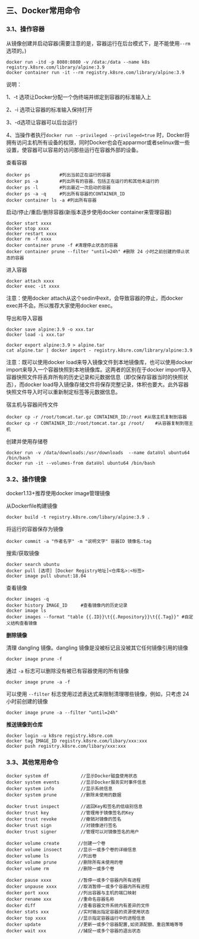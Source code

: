 ## 三、Docker常用命令

### 3.1、操作容器

从镜像创建并启动容器(需要注意的是，容器运行在后台模式下，是不能使用`--rm`选项的。)

```
docker run -itd -p 8080:8080 -v /data:/data --name k8s registry.k8sre.com/library/alpine:3.9
docker container run -it --rm registry.k8sre.com/library/alpine:3.9
```

说明：

1、-t 选项让Docker分配一个伪终端并绑定到容器的标准输入上

2、-i 选项让容器的标准输入保持打开

3、-d选项让容器可以后台运行

4、当操作者执行`docker run --privileged --privileged=true` 时，Docker将拥有访问主机所有设备的权限，同时Docker也会在apparmor或者selinux做一些设置，使容器可以容易的访问那些运行在容器外部的设备。

查看容器

```
docker ps 			#列出当前正在运行的容器
docker ps -a		#列出所有的容器，包括正在运行的和其他未运行的
docker ps -l		#列出最近一次启动的容器
docker ps -a -q		#列出所有容器的CONTAINER_ID
docker container ls -a #列出所有容器
```



启动/停止/重启/删除容器(新版本逐步使用docker container来管理容器)

```
docker start xxxx
docker stop xxxx
docker restart xxxx
docker rm -f xxxx
docker container prune -f #清理停止状态的容器
docker container prune --filter "until=24h" #删除 24 小时之前创建的停止状态的容器
```

进入容器

```
docker attach xxxx
docker exec -it xxxx
```

注意：使用docker attach从这个sedin中exit，会导致容器的停止，而docker exec并不会。所以推荐大家使用docker exec。

导出和导入容器

```
docker save alpine:3.9 -o xxx.tar 
docker load -i xxx.tar
```

```
docker export alpine:3.9 > alpine.tar
cat alpine.tar | docker import - registry.k8sre.com/library/alpine:3.9
```

注意：既可以使用docker load来导入镜像文件到本地镜像库，也可以使用docker import来导入一个容器快照到本地镜像库。这两者的区别在于docker import导入容器快照文件将丢弃所有的历史记录和元数据信息（即仅保存容器当时的快照状态），而docker load导入镜像存储文件将保存完整记录，体积也要大。此外容器快照文件导入时可以重新制定标签等元数据信息。

宿主机与容器间传文件

```
docker cp -r /root/tomcat.tar.gz CONTAINER_ID:/root	#从宿主机复制到容器
docker cp -r CONTAINER_ID:/root/tomcat.tar.gz /root/	#从容器复制到宿主机
```

创建并使用存储卷

```
docker run -v /data/downloads:/usr/downloads  --name dataVol ubuntu64 /bin/bash
docker run -it --volumes-from dataVol ubuntu64 /bin/bash
```



### 3.2、操作镜像

docker1.13+推荐使用docker image管理镜像

从Dockerfile构建镜像

```
docker build -t registry.k8sre.com/libary/alpine:3.9 .
```

将运行的容器保存为镜像

```
docker commit -a "作者名字" -m "说明文字" 容器ID 镜像名:tag
```

搜索/获取镜像

```
docker search ubuntu
docker pull [选项] [Docker Registry地址]<仓库名>:<标签>
docker image pull ubunut:18.04		
```

查看镜像

```
docker images -q
docker history IMAGE_ID		#查看镜像内的历史记录
docker image ls	
docker images --format "table {{.ID}}\t{{.Repository}}\t{{.Tag}}" #自定义结构查看镜像
```

**删除镜像**

清理 dangling 镜像。dangling 镜像是没被标记且没被其它任何镜像引用的镜像

```
docker image prune -f
```

通过 `-a` 标志可以删除没有被已有容器使用的所有镜像

```
docker image prune -a -f
```

可以使用 `--filter` 标志使用过滤表达式来限制清理哪些镜像，例如，只考虑 24 小时前创建的镜像

```
docker image prune -a --filter "until=24h"
```

**推送镜像到仓库**

```
docker login -u k8sre registry.k8sre.com
docker tag IMAGE_ID registry.k8sre.com/libary/xxx:xxx
docker push registry.k8sre.com/libary/xxx:xxx
```

### 3.3、其他常用命令

```
docker system df            //显示Docker磁盘使用状态
docker system events        //显示Docker服务实时事件信息
docker system info          //显示系统信息
docker system prune         //删除未使用的数据
```

```
docker trust inspect        //返回Key和签名的低级别信息
docker trust key            //管理用于镜像签名的Key
docker trust revoke         //撤销对镜像的签名
docker trust sign           //对镜像进行签名
docker trust signer         //管理可以对镜像签名的用户
```

```
docker volume create       //创建一个卷
docker volume insoect      //显示一或多个卷的详细信息
docker volume ls           //列出卷
docker volume prune        //删除所有未使用的卷
docker volume rm           //删除一或多个卷
```

```
docker pause xxxx          //暂停一或多个容器内所有进程
docker unpause xxxx        //取消暂停一或多个容器内所有进程
docker port xxxx           //列出容器与主机的端口映射
docker rename xxx          //重命名容器名称
docker diff                //查看容器文件系统内有差异的文件
docker stats xxx           //实时输出指定容器的资源使用状态
docker top xxxx            //显示指定容器运行中的进程信息
docker update              //更新一或多个容器配置,如资源配额、重启策略等等
docker wait xxx            //捕捉一或多个容器的退出状态
```


